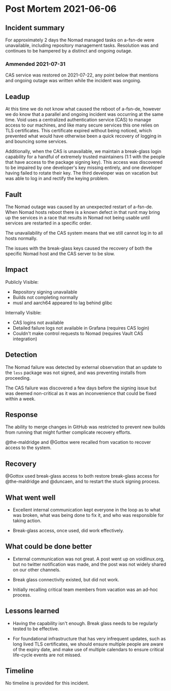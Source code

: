 # Post Mortem 2021-06-06

## Incident summary

For approximately 2 days the Nomad managed tasks on a-fsn-de were
unavailable, including repository management tasks.  Resolution was
and continues to be hampered by a distinct and ongoing outage.

### Ammended 2021-07-31

CAS service was restored on 2021-07-22, any point below that mentions
and ongoing outage was written while the incident was ongoing.

## Leadup

At this time we do not know what caused the reboot of a-fsn-de,
however we do know that a parallel and ongoing incident was occurring
at the same time.  Void uses a centralized authentication service (CAS) to
manage access to our machines, and like many secure services this one
relies on TLS certificates.  This certificate expired without being
noticed, which prevented what would have otherwise been a quick
recovery of logging in and bouncing some services.

Additionally, when the CAS is unavailable, we maintain a break-glass
login capability for a handful of extremely trusted maintainers (1:1
with the people that have access to the package signing key).  This
access was discovered to be impaired by one developer's key missing
entirely, and one developer having failed to rotate their key.  The
third developer was on vacation but was able to log in and rectify the
keying problem.

## Fault

The Nomad outage was caused by an unexpected restart of a-fsn-de.
When Nomad hosts reboot there is a known defect in that runit may
bring up the services in a race that results in Nomad not being usable
until services are restarted in a specific order.

The unavailability of the CAS system means that we still cannot log in
to all hosts normally.

The issues with the break-glass keys caused the recovery of both the
specific Nomad host and the CAS server to be slow.

## Impact

Publicly Visible:

  * Repository signing unavailable
  * Builds not completing normally
  * musl and aarch64 appeared to lag behind glibc

Internally Visible:

  * CAS logins not available
  * Detailed failure logs not available in Grafana (requires CAS login)
  * Couldn't make control requests to Nomad (requires Vault CAS integration)

## Detection

The Nomad failure was detected by external observation that an update
to the `less` package was not signed, and was preventing installs
from proceeding.

The CAS failure was discovered a few days before the signing issue but
was deemed non-critical as it was an inconvenience that could be fixed
within a week.

## Response

The ability to merge changes in GitHub was restricted to prevent new
builds from running that might further complicate recovery efforts.

@the-maldridge and @Gottox were recalled from vacation to recover
access to the system.

## Recovery

@Gottox used break-glass access to both restore break-glass access for
@the-maldridge and @duncaen, and to restart the stuck signing process.


## What went well

  * Excellent internal communication kept everyone in the loop as to
    what was broken, what was being done to fix it, and who was
    responsible for taking action.

  * Break-glass access, once used, did work effectively.

## What could be done better

  * External communication was not great.  A post went up on
    voidlinux.org, but no twitter notification was made, and the post
    was not widely shared on our other channels.

  * Break glass connectivity existed, but did not work.

  * Initially recalling critical team members from vacation was an
    ad-hoc process.

## Lessons learned

  * Having the capability isn't enough.  Break glass needs to be
    regularly tested to be effective.

  * For foundational infrastructure that has very infrequent updates,
    such as long lived TLS certificates, we should ensure multiple
    people are aware of the expiry date, and make use of multiple
    calendars to ensure critical life-cycle events are not missed.

## Timeline

No timeline is provided for this incident.
